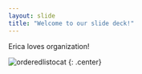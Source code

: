 ```yaml
---
layout: slide
title: "Welcome to our slide deck!"
---
```



Erica loves organization!

![orderedlistocat](https://octodex.github.com/images/orderedlistocat.png)
{: .center}
